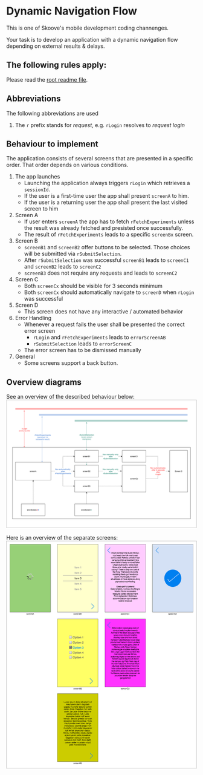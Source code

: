 # Dynamic Navigation Flow

This is one of Skoove's mobile development coding channenges.

Your task is to develop an application with a dynamic navigation flow depending on external results & delays.

## The following rules apply:

Please read the [root readme file](https://github.com/Learnfield-GmbH/CodingChallenge/blob/master/README.md).

## Abbreviations

The following abbreviations are used

1. The `r` prefix stands for _request_, e.g. `rLogin` resolves to _request login_

## Behaviour to implement

The application consists of several screens that are presented in a specific order. That order depends on various conditions.

1. The app launches
    - Launching the application always triggers `rLogin` which retrieves a `sessionId`.
    - If the user is a first-time user the app shall present `screenA` to him.
    - If the user is a returning user the app shall present the last visited screen to him
2. Screen A 
    - If user enters `screenA` the app has to fetch `rFetchExperiments` unless the result was already fetched and presisted once successfully.
    - The result of `rFetchExperiments` leads to a specific `screenBx` screen.
3. Screen B
    - `screenB1` and `screenB2` offer buttons to be selected. Those choices will be submitted via `rSubmitSelection`.
    - After `rSubmitSelection` was successful `screenB1` leads to `screenC1` and `screenB2` leads to `screenC2`
    - `screenB3` does not require any requests and leads to `screenC2`
4. Screen C
    - Both `screenCx` should be visible for 3 seconds minimum
    - Both `screenCx` should automatically navigate to `screenD` when `rLogin` was successful
5. Screen D
    - This screen does not have any interactive / automated behavior
6. Error Handling
    - Whenever a request fails the user shall be presented the correct error screen 
        - `rLogin` and `rFetchExperiments` leads to `errorScreenAB`
        - `rSubmitSelection` leads to `errorScreenC`
    - The error screen has to be dismissed manually
7. General
    - Some screens support a back button.
  
## Overview diagrams

See an overview of the described behaviour below:
![Overview][Overview]

[Overview]: overview.png


Here is an overview of the separate screens:
![Screens][Screens]

[Screens]: screens.png
